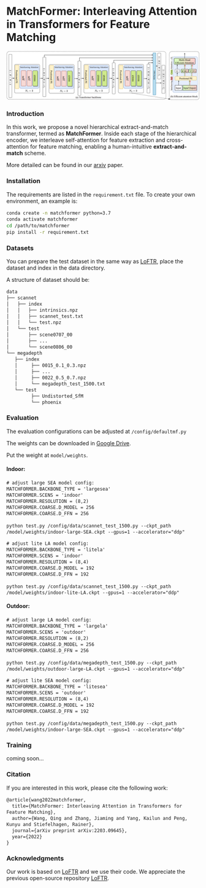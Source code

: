 # MatchFormer: Interleaving Attention in Transformers for Feature Matching

![matchformer](matchformer.png)

### Introduction

In this work, we propose a novel hierarchical extract-and-match transformer, termed as **MatchFormer**. Inside each stage of the hierarchical encoder, we interleave self-attention for feature extraction and cross-attention for feature matching, enabling a human-intuitive **extract-and-match** scheme. 

More detailed can be found in our [arxiv](https://arxiv.org/pdf/2203.09645.pdf) paper.

### Installation

 The requirements are listed in the `requirement.txt` file. To create your own environment, an example is:

```bash
conda create -n matchformer python=3.7
conda activate matchformer
cd /path/to/matchformer
pip install -r requirement.txt
```

### Datasets

You can prepare the test dataset in the same way as [LoFTR](https://github.com/zju3dv/LoFTR/blob/master/docs/TRAINING.md), place the dataset and index in the data directory.

A structure of dataset should be:

 ```
data
├── scannet
│   ├── index
│   │   ├── intrinsics.npz
│   │   ├── scannet_test.txt
│   │   └── test.npz
│   └── test
│   	├── scene0707_00
│   	├── ...
│   	└── scene0806_00
└── megadepth
    ├── index
    │	  ├── 0015_0.1_0.3.npz
    │	  ├── ...
    │	  ├── 0022_0.5_0.7.npz
    │	  └── megadepth_test_1500.txt
    └── test
    	  ├── Undistorted_SfM
    	  └── phoenix
 ```



### Evaluation

The evaluation configurations can be adjusted at `/config/defaultmf.py`

The weights can be downloaded in [Google Drive](https://drive.google.com/drive/folders/1JSnoQMfr32eoIXwJ1gpwUaPKv4kjdqJ7?usp=sharing).

Put the weight at `model/weights`.

#### Indoor:

```
# adjust large SEA model config:
MATCHFORMER.BACKBONE_TYPE = 'largesea'
MATCHFORMER.SCENS = 'indoor'
MATCHFORMER.RESOLUTION = (8,2)
MATCHFORMER.COARSE.D_MODEL = 256
MATCHFORMER.COARSE.D_FFN = 256

python test.py /config/data/scannet_test_1500.py --ckpt_path /model/weights/indoor-large-SEA.ckpt --gpus=1 --accelerator="ddp"
```

```
# adjust lite LA model config:
MATCHFORMER.BACKBONE_TYPE = 'litela'
MATCHFORMER.SCENS = 'indoor'
MATCHFORMER.RESOLUTION = (8,4)
MATCHFORMER.COARSE.D_MODEL = 192
MATCHFORMER.COARSE.D_FFN = 192

python test.py /config/data/scannet_test_1500.py --ckpt_path /model/weights/indoor-lite-LA.ckpt --gpus=1 --accelerator="ddp"
```

#### Outdoor:

```
# adjust large LA model config:
MATCHFORMER.BACKBONE_TYPE = 'largela'
MATCHFORMER.SCENS = 'outdoor'
MATCHFORMER.RESOLUTION = (8,2)
MATCHFORMER.COARSE.D_MODEL = 256
MATCHFORMER.COARSE.D_FFN = 256

python test.py /config/data/megadepth_test_1500.py --ckpt_path /model/weights/outdoor-large-LA.ckpt --gpus=1 --accelerator="ddp"
```

```
# adjust lite SEA model config:
MATCHFORMER.BACKBONE_TYPE = 'litesea'
MATCHFORMER.SCENS = 'outdoor'
MATCHFORMER.RESOLUTION = (8,4)
MATCHFORMER.COARSE.D_MODEL = 192
MATCHFORMER.COARSE.D_FFN = 192

python test.py /config/data/megadepth_test_1500.py --ckpt_path /model/weights/indoor-large-SEA.ckpt --gpus=1 --accelerator="ddp"
```

### Training

coming soon...

### Citation

If you are interested in this work, please cite the following work:

```
@article{wang2022matchformer,
  title={MatchFormer: Interleaving Attention in Transformers for Feature Matching},
  author={Wang, Qing and Zhang, Jiaming and Yang, Kailun and Peng, Kunyu and Stiefelhagen, Rainer},
  journal={arXiv preprint arXiv:2203.09645},
  year={2022}
}
```

### Acknowledgments

Our work is based on [LoFTR](https://github.com/zju3dv/LoFTR) and we use their code.  We appreciate the previous open-source repository [LoFTR](https://github.com/zju3dv/LoFTR).
